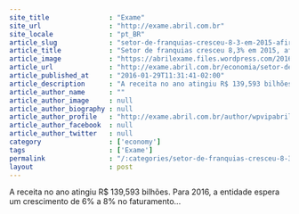 ```yaml
---
site_title               : "Exame"
site_url                 : "http://exame.abril.com.br"
site_locale              : "pt_BR"
article_slug             : "setor-de-franquias-cresceu-8-3-em-2015-afirma-abf"
article_title            : "Setor de franquias cresceu 8,3% em 2015, afirma ABF"
article_image            : "https://abrilexame.files.wordpress.com/2016/09/size_960_16_9_empreendedora-loja6.jpg?quality=70&strip=all&w=960"
article_url              : "http://exame.abril.com.br/economia/setor-de-franquias-cresceu-8-3-em-2015-afirma-abf/"
article_published_at     : "2016-01-29T11:31:41-02:00"
article_description      : "A receita no ano atingiu R$ 139,593 bilhões. Para 2016, a entidade espera um crescimento de 6% a 8% no faturamento..."
article_author_name      : ""
article_author_image     : null
article_author_biography : null
article_author_profile   : "http://exame.abril.com.br/author/wpvipabril/"
article_author_facebook  : null
article_author_twitter   : null
category                 : ['economy']
tags                     : ['Exame']
permalink                : "/:categories/setor-de-franquias-cresceu-8-3-em-2015-afirma-abf/"
layout                   : post
---
```


A receita no ano atingiu R$ 139,593 bilhões. Para 2016, a entidade espera um crescimento de 6% a 8% no faturamento...
